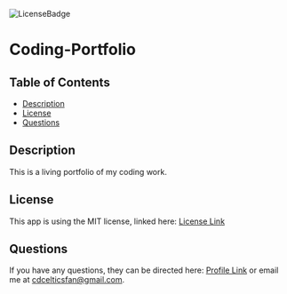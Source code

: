 
  ![LicenseBadge](https://img.shields.io/badge/License-MIT-brightgreen)

  # Coding-Portfolio
  
  
  ## Table of Contents
  - [Description](#description)
  - [License](#license)
  - [Questions](#questions)
    
  
  ## Description
  This is a living portfolio of my coding work.
  
  ## License
  This app is using the MIT license, linked here:
  [License Link](https://opensource.org/licenses/MIT)
  
  ## Questions
  If you have any questions, they can be directed here:
  [Profile Link](https://github.com/C-Dresser) or email me at cdcelticsfan@gmail.com.
    